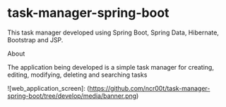 # task-manager-spring-boot
This task manager developed using Spring Boot, Spring Data, Hibernate, Bootstrap and JSP.

About

The application being developed is a simple task manager for creating, editing, modifying, deleting and searching tasks

![web_application_screen]: (https://github.com/ncr00t/task-manager-spring-boot/tree/develop/media/banner.png)

